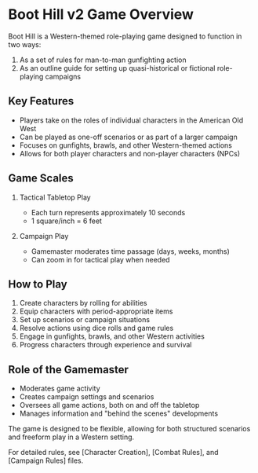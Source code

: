 # Boot Hill v2 Game Overview

Boot Hill is a Western-themed role-playing game designed to function in two ways:

1. As a set of rules for man-to-man gunfighting action
2. As an outline guide for setting up quasi-historical or fictional role-playing campaigns

## Key Features
- Players take on the roles of individual characters in the American Old West
- Can be played as one-off scenarios or as part of a larger campaign
- Focuses on gunfights, brawls, and other Western-themed actions
- Allows for both player characters and non-player characters (NPCs)

## Game Scales
1. Tactical Tabletop Play
   - Each turn represents approximately 10 seconds
   - 1 square/inch = 6 feet

2. Campaign Play
   - Gamemaster moderates time passage (days, weeks, months)
   - Can zoom in for tactical play when needed

## How to Play
1. Create characters by rolling for abilities
2. Equip characters with period-appropriate items
3. Set up scenarios or campaign situations
4. Resolve actions using dice rolls and game rules
5. Engage in gunfights, brawls, and other Western activities
6. Progress characters through experience and survival

## Role of the Gamemaster
- Moderates game activity
- Creates campaign settings and scenarios
- Oversees all game actions, both on and off the tabletop
- Manages information and "behind the scenes" developments

The game is designed to be flexible, allowing for both structured scenarios and freeform play in a Western setting.

For detailed rules, see [Character Creation], [Combat Rules], and [Campaign Rules] files.